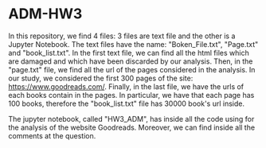 # ADM-HW3



In this repository, we find 4 files: 3 files are text file and the other is a Jupyter Notebook. 
The text files have the name: "Boken_File.txt", "Page.txt" and "book_list.txt". In the first text file, we can find all the html files which are damaged and which have been discarded by our analysis. Then, in the "page.txt" file, we find all the url of the pages considered in the analysis. In our study, we considered the first 300 pages of the site: https://www.goodreads.com/. Finally, in the last file, we have the urls of each books contain in the pages. In particular, we have that each page has 100 books, therefore the "book_list.txt" file has 30000 book's url inside. 

The jupyter notebook, called "HW3_ADM", has inside all the code using for the analysis of the website Goodreads. Moreover, we can find inside all the comments at the question.
